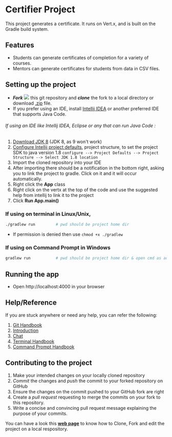 # Certifier Project

This project generates a certificate. It runs on Vert.x, and is built on the Gradle build system.


## Features
* Students can generate certificates of completion for a variety of courses.
* Mentors can generate certificates for students from data in CSV files.


## Setting up the project

* ***Fork*** ![](https://camo.githubusercontent.com/ba881041f4d7c96895e8466eece0c43317919f56/68747470733a2f2f696d6167652e6962622e636f2f667953745a6d2f666f726b2e706e67) this git repository and ***clone*** the fork to a local directory or download [.zip](https://github.com/jboss-outreach/certifier/archive/master.zip) file.
* If you prefer using an IDE, install [Intellij IDEA](https://www.jetbrains.com/idea) or another preferred IDE that supports Java Code.


###### If using an IDE like Intellij IDEA, Eclipse or any that can run Java Code :
1. [Download JDK 8](http://www.oracle.com/technetwork/java/javase/downloads/jdk8-downloads-2133151.html) (JDK 8, as 9 won't work)
2. [Configure Intellij project defaults](https://www.jetbrains.com/help/idea/defining-a-jdk-and-a-mobile-sdk-in-intellij-idea.html), project structure, to set the project SDK to java version 1.8 
    ```configure --> Project Defaults --> Project Structure --> Select JDK 1.8 location```
3. Import the cloned repository into your IDE
4. After importing there should be a notification in the bottom right, asking you to link the project to gradle. Click on it and it will occur automatically.
5. Right click the **App** class
6. Right click on the vertx at the top of the code and use the suggested help from intellij to link it to the project
7. Click **Run App.main()**

### If using on terminal in Linux/Unix,
```sh
./gradlew run         # pwd should be project home dir
```
* If permission is denied then use ```chmod +x ./gradlew```
### If using on Command Prompt in Windows
```sh
gradlew run           # pwd should be project home dir & open cmd as admin
```
## Running the app
* Open http://localhost:4000 in your browser

## Help/Reference

If you are stuck anywhere or need any help, you can refer the following:

1. [Git Handbook](https://guides.github.com/introduction/git-handbook)
2. [Introduction](https://guides.github.com/introduction/flow)
3. [Chat](https://gitter.im/jboss-outreach/gci)
4. [Terminal Handbook](http://linuxcommand.org/)
5. [Command Prompt Handbook](http://www.makeuseof.com/tag/a-beginners-guide-to-the-windows-command-line/)

## Contributing to the project

1. Make your intended changes on your locally cloned repository
2. *Commit* the changes and *push* the commit to your forked repository on GitHub
3. Ensure the changes on the commit pushed to your GitHub fork are right
4. Create a *pull request* requesting to merge the commits on your fork to this repository.
5. Write a concise and convincing pull request message explaining the purpose of your commits.

You can have a look this [**web page**](https://egghead.io/lessons/javascript-how-to-fork-and-clone-a-github-repository) to know how to Clone, Fork and edit the project on a local respository. 
